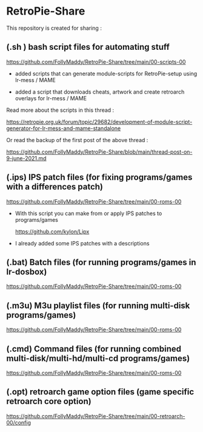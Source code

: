# RetroPie-Share

This repository is created for sharing :

## (.sh ) bash script files for automating stuff
   
   https://github.com/FollyMaddy/RetroPie-Share/tree/main/00-scripts-00
      
   - added scripts that can generate module-scripts for RetroPie-setup using lr-mess / MAME
     
   - added a script that downloads cheats, artwork and create retroarch overlays for lr-mess / MAME

   Read more about the scripts in this thread : 
   
   https://retropie.org.uk/forum/topic/29682/development-of-module-script-generator-for-lr-mess-and-mame-standalone

   Or read the backup of the first post of the above thread :

   https://github.com/FollyMaddy/RetroPie-Share/blob/main/thread-post-on-9-june-2021.md 
 
## (.ips) IPS patch files (for fixing programs/games with a differences patch)

   https://github.com/FollyMaddy/RetroPie-Share/tree/main/00-roms-00
 
   - With this script you can make from or apply IPS patches to programs/games
    
     https://github.com/kylon/Lipx
      
   - I already added some IPS patches with a descriptions
 
## (.bat) Batch files (for running programs/games in lr-dosbox)

   https://github.com/FollyMaddy/RetroPie-Share/tree/main/00-roms-00
 
## (.m3u) M3u playlist files (for running multi-disk programs/games)

   https://github.com/FollyMaddy/RetroPie-Share/tree/main/00-roms-00
 
## (.cmd) Command files (for running combined multi-disk/multi-hd/multi-cd programs/games)

   https://github.com/FollyMaddy/RetroPie-Share/tree/main/00-roms-00
 
## (.opt) retroarch game option files (game specific retroarch core option)

   https://github.com/FollyMaddy/RetroPie-Share/tree/main/00-retroarch-00/config
 
 
 
